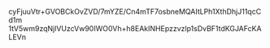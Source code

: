 cyFjuuVtr+GVOBCkOvZVD/7mYZE/Cn4mTF7osbneMQAItLPh1XthDhjJ11qcCd1m
1tV5wm9zqNjlVUzcVw90IWO0Vh+h8EAkINHEpzzvzlp1sDvBF1tdKGJAFcKALEVn

